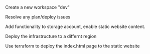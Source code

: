 Create a new workspace "dev"

Resolve any plan/deploy issues

Add functionality to storage account, enable static website content.

Deploy the infrastructure to a differnt region

Use terraform to deploy the index.html page to the static website
